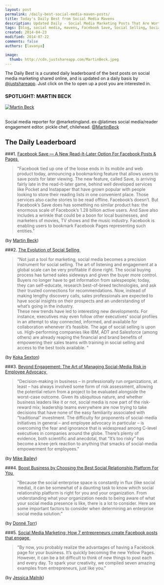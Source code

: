 ```yaml
---
layout: post
permalink: /daily-best-social-media-maven-posts/
title: Today's Daily Best from Social Media Mavens
description: Updated Daily - Social Media Marketing Posts That Are Worth Sharing
tags: [blog, social media, mavens, Facebook Save, Social Selling, Social Media Risk, Tips for Facebook Pages ]
created: 2014-04-23
modified: 2014-07-22
comments: false
authors: [lavanya]

image:
  thumb: http://cdn.justshareapp.com/MartinBeck.jpeg
---
```


The Daily Best is a curated daily leaderboard of the best posts on social media marketing shared online, and is updated on a daily basis by [@justshareapp](http://twitter.com/justshareapp). Just click on the <i class="icon-link"></i> to open up a post you are interested in.

<div class="article-author-main border-box">
    <h3>SPOTLIGHT: MARTIN BECK</h3>
    <a href="https://twitter.com/MartinBeck"><img src="http://cdn.justshareapp.com/MartinBeck.jpeg" class="bio-photo large" alt="Martin Beck"></a>
    <br><br>
<p>Social media reporter for @marketingland. ex-@latimes social media/reader engagement editor. pickle chef, chilehead.  <a href="https://twitter.com/MartinBeck">@MartinBeck</a> </p>
</div>

## The Daily Leaderboard

###1. [Facebook Save — A New Read-It-Later Option For Facebook Posts & Pages&nbsp;<i class="icon-link"></i>](http://marketingland.com/facebook-introduces-way-save-91887)
>"Facebook tied up one of the loose ends in its mobile and web product today, announcing a bookmarking feature that allows users to save posts for later viewing. 
The new feature, called Save, is arriving fairly late in the read-it-later game, behind well developed services like Pocket and Instapaper that have grown popular with people looking to store their reading lists in one convenient place. Those services also cache stories to be read offline. Facebook’s doesn’t. But Facebook’s Save does has something no similar product has: the enormous scale of Facebook’s 1.28 billion active users. 
And Save also includes a wrinkle that could be a boon for local businesses, and marketers of movies, TV shows and the music industry. Facebook is enabling users to bookmark Facebook Pages representing such entities."

(by [Martin Beck](https://twitter.com/MartinBeck))


###2.  [The Evolution of Social Selling&nbsp;<i class="icon-link"></i>](http://blogs.salesforce.com/company/2014/07/the-evolution-of-social-selling-gp.html)
>"Not just a tool for marketing, social media becomes a precision instrument for social selling. The art of listening and engagement at a global scale can be very profitable if done right. 
The social buying process has turned sales sideways and given the buyer more control. Buyers no longer have to get information from salespeople; today, they can self-educate, research best-of-breed technologies, and ask their trusted connections for recommendations. 
Now, instead of making lengthy discovery calls, sales professionals are expected to have social insights on their prospects and an understanding of what’s going in the industry.  
These new trends have led to interesting new developments. For instance, executives may even follow other executives' social profiles in an attempt to stay connected, informed, and available for collaboration whenever it’s feasible. 
The age of social selling is upon us. High-performing companies like IBM, ADT and Salesforce (among others) are already reaping the financial and brand benefits of empowering their sales teams with training in social selling and access to the best tools available. "

(by [Koka Sexton](https://twitter.com/kokasexton))


###3. [Beyond Engagement: The Art of Managing Social-Media Risk in Employee Advocacy&nbsp;<i class="icon-link"></i>](http://www.socialmediatoday.com/content/beyond-engagement-art-managing-social-media-risk-employee-advocacy)
>"Decision-making in business – in professionally run organizations, at least – has always involved some form of risk assessment, allowing the potential return from a project to be evaluated alongside the worst-case outcome. 
Given its ubiquitous nature, and whether business leaders like it or not, social media is now part of the risk-reward mix; leadership teams everywhere are now trying to take decisions that have none of the easy familiarity associated with “traditional” investment. 
The difficulty for proponents of social-media initiatives in general – and employee advocacy in particular – is overcoming the fear and ignorance that is widespread among C-level executives in companies around the globe. There’s plenty of evidence, both scientific and anecdotal, that “It’s too risky” has become a knee-jerk reaction to anything that smacks of social-media empowerment for employees."

(by [Mike Bailey](https://twitter.com/greykite))


###4. [Boost Business by Choosing the Best Social Relationship Platform For You&nbsp;<i class="icon-link"></i>](http://blog.hootsuite.com/chooosing-the-best-social-relationship-platform/)
>"Because the social enterprise space is constantly in flux (like social media), it can be somewhat of a daunting task to know which social relationship platform is right for you and your organization. From understanding what your organization needs to being aware of what your social media presence is like, there is a lot to consider. 
Here are some important factors to consider when determining an enterprise social media solution:"

(by [Donné Torr](https://twitter.com/donnerss))


###5. [Social Media Marketing: How 7 entrepreneurs create Facebook posts that engage&nbsp;<i class="icon-link"></i>](http://blog.bigcommerce.com/social-media-marketing-7-entrepreneurs-create-facebook-posts-engage/)
>"By now, you probably realize the advantages of having a Facebook page for your business. It’s quickly becoming the new Yellow Pages.  However, it can be a bit difficult to think of new things to post each and every day.  To spark your creativity, we compiled seven amazing examples from entrepreneurs, just like you."

(by [Jessica Malnik](https://twitter.com/jessicamalnik))
